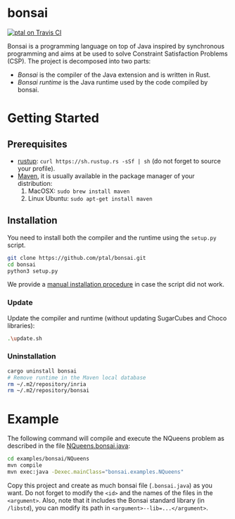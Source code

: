# bonsai

[![ptal on Travis CI][travis-image]][travis]

[travis-image]: https://travis-ci.org/ptal/bonsai.png
[travis]: https://travis-ci.org/ptal/bonsai

Bonsai is a programming language on top of Java inspired by synchronous programming and aims at be used to solve Constraint Satisfaction Problems (CSP). The project is decomposed into two parts:

* *Bonsai* is the compiler of the Java extension and is written in Rust.
* *Bonsai runtime* is the Java runtime used by the code compiled by bonsai.

# Getting Started

## Prerequisites

* [rustup](http://www.rustup.rs): `curl https://sh.rustup.rs -sSf | sh` (do not forget to source your profile).
* [Maven](https://maven.apache.org), it is usually available in the package manager of your distribution:
  1. MacOSX: `sudo brew install maven`
  2. Linux Ubuntu: `sudo apt-get install maven`

## Installation

You need to install both the compiler and the runtime using the `setup.py` script.

```sh
git clone https://github.com/ptal/bonsai.git
cd bonsai
python3 setup.py
```

We provide a [manual installation procedure](manual-installation.md) in case the script did not work.

### Update

Update the compiler and runtime (without updating SugarCubes and Choco libraries):

```sh
.\update.sh
```

### Uninstallation

```sh
cargo uninstall bonsai
# Remove runtime in the Maven local database
rm ~/.m2/repository/inria
rm ~/.m2/repository/bonsai
```

# Example

The following command will compile and execute the NQueens problem as described in the file [NQueens.bonsai.java](examples/bonsai/NQueens/src/main/java/bonsai/example/NQueens.bonsai.java):

```sh
cd examples/bonsai/NQueens
mvn compile
mvn exec:java -Dexec.mainClass="bonsai.examples.NQueens"
```

Copy this project and create as much bonsai file (`.bonsai.java`) as you want. Do not forget to modify the `<id>` and the names of the files in the `<argument>`. Also, note that it includes the Bonsai standard library (in `/libstd`), you can modify its path in `<argument>--lib=...</argument>`.

